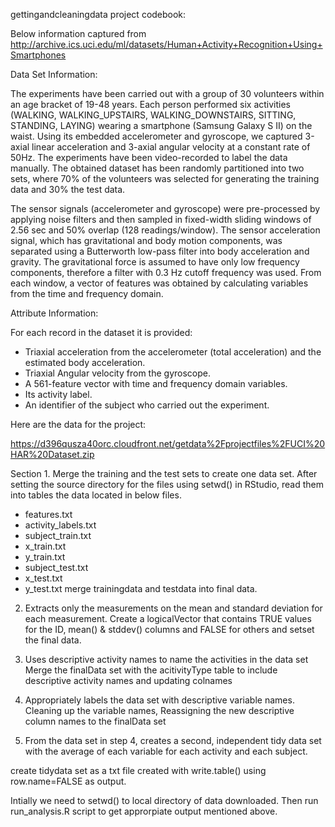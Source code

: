 gettingandcleaningdata project codebook:

Below information captured from http://archive.ics.uci.edu/ml/datasets/Human+Activity+Recognition+Using+Smartphones

Data Set Information:

The experiments have been carried out with a group of 30 volunteers within an age bracket of 19-48 years. Each person performed six activities (WALKING, WALKING_UPSTAIRS, WALKING_DOWNSTAIRS, SITTING, STANDING, LAYING) wearing a smartphone (Samsung Galaxy S II) on the waist. Using its embedded accelerometer and gyroscope, we captured 3-axial linear acceleration and 3-axial angular velocity at a constant rate of 50Hz. The experiments have been video-recorded to label the data manually. The obtained dataset has been randomly partitioned into two sets, where 70% of the volunteers was selected for generating the training data and 30% the test data.

The sensor signals (accelerometer and gyroscope) were pre-processed by applying noise filters and then sampled in fixed-width sliding windows of 2.56 sec and 50% overlap (128 readings/window). The sensor acceleration signal, which has gravitational and body motion components, was separated using a Butterworth low-pass filter into body acceleration and gravity. The gravitational force is assumed to have only low frequency components, therefore a filter with 0.3 Hz cutoff frequency was used. From each window, a vector of features was obtained by calculating variables from the time and frequency domain. 

Attribute Information:

For each record in the dataset it is provided:
- Triaxial acceleration from the accelerometer (total acceleration) and the estimated body acceleration.
- Triaxial Angular velocity from the gyroscope.
- A 561-feature vector with time and frequency domain variables.
- Its activity label.
- An identifier of the subject who carried out the experiment. 

Here are the data for the project:

https://d396qusza40orc.cloudfront.net/getdata%2Fprojectfiles%2FUCI%20HAR%20Dataset.zip

Section 1. Merge the training and the test sets to create one data set.
After setting the source directory for the files using setwd() in RStudio, read  them into tables the data located in below files.
- features.txt
- activity_labels.txt
- subject_train.txt
- x_train.txt
- y_train.txt
- subject_test.txt
- x_test.txt
- y_test.txt
merge trainingdata and testdata into final data.

2. Extracts only the measurements on the mean and standard deviation for each measurement. 
Create a logicalVector that contains TRUE values for the ID, mean() & stddev() columns and FALSE for others and setset the final data.

3. Uses descriptive activity names to name the activities in the data set
Merge the finalData set with the acitivityType table to include descriptive activity names and updating colnames

4. Appropriately labels the data set with descriptive variable names.
Cleaning up the variable names, Reassigning the new descriptive column names to the finalData set

5. From the data set in step 4, creates a second, independent tidy data set with the average of each variable for each activity and each subject.

create tidydata set as a txt file created with write.table() using row.name=FALSE as output.

Intially we need to setwd() to local directory of data downloaded. Then run run_analysis.R script to get approrpiate output mentioned above.
